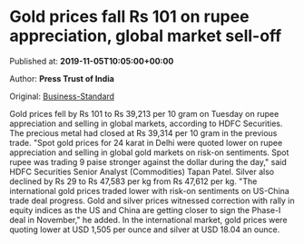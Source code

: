 
# Gold prices fall Rs 101 on rupee appreciation, global market sell-off

Published at: **2019-11-05T10:05:00+00:00**

Author: **Press Trust of India**

Original: [Business-Standard](https://www.business-standard.com/article/pti-stories/gold-prices-fall-rs-101-on-rupee-appreciation-weak-global-cues-119110500915_1.html)

Gold prices fell by Rs 101 to Rs 39,213 per 10 gram on Tuesday on rupee appreciation and selling in global markets, according to HDFC Securities.
The precious metal had closed at Rs 39,314 per 10 gram in the previous trade.
"Spot gold prices for 24 karat in Delhi were quoted lower on rupee appreciation and selling in global gold markets on risk-on sentiments. Spot rupee was trading 9 paise stronger against the dollar during the day," said HDFC Securities Senior Analyst (Commodities) Tapan Patel.
Silver also declined by Rs 29 to Rs 47,583 per kg from Rs 47,612 per kg.
"The international gold prices traded lower with risk-on sentiments on US-China trade deal progress. Gold and silver prices witnessed correction with rally in equity indices as the US and China are getting closer to sign the Phase-I deal in November," he added.
In the international market, gold prices were quoting lower at USD 1,505 per ounce and silver at USD 18.04 an ounce.
